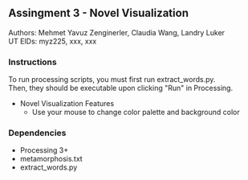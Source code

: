## Assingment 3 - Novel Visualization

Authors: Mehmet Yavuz Zenginerler, Claudia Wang, Landry Luker <br>
UT EIDs: myz225, xxx, xxx


### Instructions

To run processing scripts, you must first run extract_words.py. <br>
Then, they should be executable upon clicking "Run" in Processing.

* Novel Visualization Features
    * Use your mouse to change color palette and background color



### Dependencies

* Processing 3+
* metamorphosis.txt
* extract_words.py
